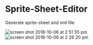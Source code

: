 # Sprite-Sheet-Editor
Generate sprite-sheet and xml file

![screen shot 2018-10-06 at 2 51 55 pm](https://user-images.githubusercontent.com/12136571/46570252-e2076d80-c97e-11e8-8cbd-faf83cb84439.png)
![screen shot 2018-10-06 at 2 26 20 pm](https://user-images.githubusercontent.com/12136571/46569830-65719080-c978-11e8-96d7-c696c4042ec3.png)
